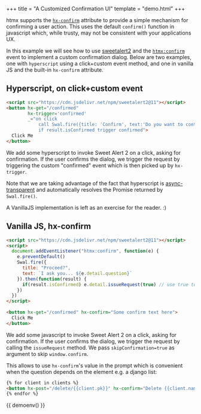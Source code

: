 +++
title = "A Customized Confirmation UI"
template = "demo.html"
+++

htmx supports the [`hx-confirm`](@/attributes/hx-confirm.md) attribute to provide a simple mechanism for confirming a user
action.  This uses the default `confirm()` function in javascript which, while trusty, may not be consistent with your 
applications UX.

In this example we will see how to use [sweetalert2](https://sweetalert2.github.io) and the [`htmx:confirm`](@/events.md#htmx:confirm)
event to implement a custom confirmation dialog. Below are two examples, one with `hyperscript` using a click+custom event method, and one in vanilla JS and the built-in `hx-confirm` attribute.

## Hyperscript, on click+custom event

```html
<script src="https://cdn.jsdelivr.net/npm/sweetalert2@11"></script>
<button hx-get="/confirmed" 
        hx-trigger='confirmed'
        _="on click
            call Swal.fire({title: 'Confirm', text:'Do you want to continue?'})
            if result.isConfirmed trigger confirmed">
  Click Me
</button>
```

We add some hyperscript to invoke Sweet Alert 2 on a click, asking for confirmation.  If the user confirms
the dialog, we trigger the request by triggering the custom "confirmed" event
which is then picked up by `hx-trigger`.

Note that we are taking advantage of the fact that hyperscript is [async-transparent](https://hyperscript.org/docs/#async)
and automatically resolves the Promise returned by `Swal.fire()`.

A VanillaJS implementation is left as an exercise for the reader.  :)

## Vanilla JS, hx-confirm

```html
<script src="https://cdn.jsdelivr.net/npm/sweetalert2@11"></script>
<script>
  document.addEventListener("htmx:confirm", function(e) {
    e.preventDefault()
    Swal.fire({
      title: "Proceed?",
      text: `I ask you... ${e.detail.question}`
    }).then(function(result) {
      if(result.isConfirmed) e.detail.issueRequest(true) // use true to skip window.confirm
    })
  })
</script>
  
<button hx-get="/confirmed" hx-confirm="Some confirm text here">
  Click Me
</button>
```

We add some javascript to invoke Sweet Alert 2 on a click, asking for confirmation.  If the user confirms
the dialog, we trigger the request by calling the `issueRequest` method. We pass `skipConfirmation=true` as argument to skip `window.confirm`.

This allows to use `hx-confirm`'s value in the prompt which is convenient
when the question depends on the element e.g. a django list:

```html
{% for client in clients %}
<button hx-post="/delete/{{client.pk}}" hx-confirm="Delete {{client.name}}??">Delete</button>
{% endfor %}
```

{{ demoenv() }}

<script src="https://cdn.jsdelivr.net/npm/sweetalert2@11"></script>
<script>
  document.addEventListener("htmx:confirm", function(e) {
    e.preventDefault()
    Swal.fire({
      title: "Proceed?",
      text: `I ask you... ${e.detail.question}`,
      showCancelButton: true
    }).then(function(result) {
      if(result.isConfirmed) e.detail.issueRequest(true)
    })
  })
</script>
<script>

    //=========================================================================
    // Fake Server Side Code
    //=========================================================================

    // routes
    init("/demo", function(request, params){
      return initialUI();
    });
    
    onGet("/confirmed", function (request, params) {
        return "Confirmed"
    });
    
    // templates
    function initialUI() {
      return `<button hx-get="/confirmed"
        _="on htmx:confirm(issueRequest)
             halt the event
             call Swal.fire({title: 'Confirm', text:'Do you want to continue?'})
             if result.isConfirmed issueRequest()">
  Click me (hyperscript click & custom event)
</button><br><br>
    <button id="confirmButton" hx-get="/confirmed"  hx-confirm="Some confirm text here">
  Click Me (vanilla JS, hx-confirm)
</button>
`;
    }

</script>

